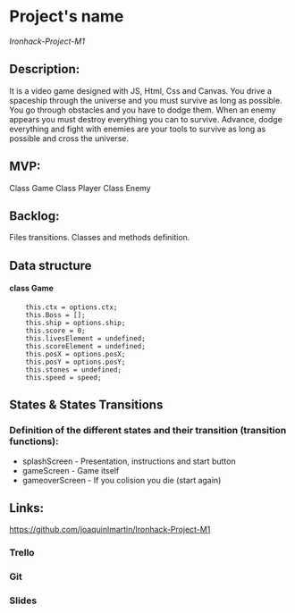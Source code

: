 # Project's name

*Ironhack-Project-M1*

## Description:
It is a video game designed with JS, Html, Css and Canvas. You drive a spaceship through the universe and you must survive as long as possible. You go through obstacles and you have to dodge them. When an enemy appears you must destroy everything you can to survive. Advance, dodge everything and fight with enemies are your tools to survive as long as possible and cross the universe.

## MVP:

Class Game
Class Player
Class Enemy

## Backlog:

Files transitions. Classes and methods definition.

## Data structure
#### class Game

```
    this.ctx = options.ctx;
    this.Boss = [];
    this.ship = options.ship;
    this.score = 0;
    this.livesElement = undefined;
    this.scoreElement = undefined;
    this.posX = options.posX;
    this.posY = options.posY;
    this.stones = undefined;
    this.speed = speed;
  ```

## States & States Transitions
### Definition of the different states and their transition (transition functions):

- splashScreen - Presentation, instructions and start button
- gameScreen - Game itself
- gameoverScreen - If you colision you die (start again)

## Links:

https://github.com/joaquinlmartin/Ironhack-Project-M1

### Trello

### Git

### Slides 
